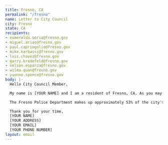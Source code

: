```yaml
---
title: Fresno, CA
permalink: "/fresno"
name: Letter to City Council
city: Fresno
state: CA
recipients:
- esmeralda.soria@fresno.gov
- miguel.arias@fresno.gov
- paul.capriogolio@fresno.gov
- mike.karbassi@fresno.gov
- luis.chavez@fresno.gov
- garry.bredefeld@fresno.gov
- nelson.esparza@fresno.gov
- wilma.quan@fresno.gov
- yvonne.spence@fresno.gov
body: |-
  Hello City Council Member,

  My name is [YOUR NAME] and I am a resident of Fresno, CA. As you may well know this year, city council officials are expecting a budget deficit of $32 million due to Covid-19.

  The Fresno Police Department makes up approximately 53% of the city's budget, more than the budgets of FAX, PARCS, Human Services, Affordable Housing, and economic development COMBINED. In light of recent police violence, as well as documented cases of FPD abuse and racial profiling, I urge you to advocate for reducing funding to FPD during the City of Fresno budget hearing on Monday, June 15th, 2020. I would like to redirect funding away from FPD and into health, housing, education, and social services that support vulnerable residents and residents of color, especially lower-income Black residents. I would also urge you to work towards an eventual abolition of the Fresno Police Department in favor of investing into non-violent social services, restorative justice practices, and investing back into minority communities.

  Thank you for your time,
  [YOUR NAME]
  [YOUR ADDRESS]
  [YOUR EMAIL]
  [YOUR PHONE NUMBER]
layout: email
---
```


